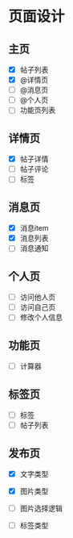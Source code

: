 # 页面设计

## 主页

- [x] 帖子列表
- [x] @详情页
- [ ] @消息页
- [ ] @个人页
- [ ] 功能页列表

## 详情页

- [x] 帖子详情
- [ ] 帖子评论
- [ ] 标签

## 消息页

- [x] 消息item
- [x] 消息列表
- [ ] 消息通知

## 个人页

- [ ] 访问他人页
- [ ] 访问自己页
- [ ] 修改个人信息

## 功能页

- [ ] 计算器

## 标签页

- [ ] 标签
- [ ] 帖子列表

## 发布页

- [x] 文字类型
- [x] 图片类型
- [ ] 图片选择逻辑
- [ ] 标签类型

  